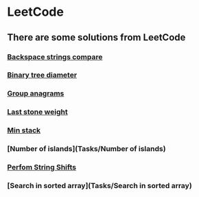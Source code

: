 # LeetCode
## There are some solutions from LeetCode

### [Backspace strings compare](Tasks/Backspace_Strings_Compare)
### [Binary tree diameter](Tasks/Binary_Tree_Diameter)
### [Group anagrams](Tasks/Group_anagrams)
### [Last stone weight](Tasks/Last_Stone_Weight)
### [Min stack](Tasks/Min_Stack)
### [Number of islands](Tasks/Number of islands)
### [Perfom String Shifts](Tasks/Perfom_String_Shifts)
### [Search in sorted array](Tasks/Search in sorted array)
